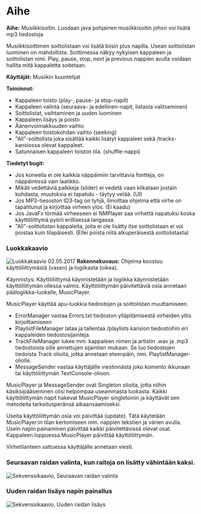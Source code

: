 # Aihe
**Aihe:** Musiikkisoitin. Luodaan java pohjainen musiikkisoitin johon voi lisätä mp3 tiedostoja

Musiikkisoittimen soittolistaan voi lisätä biisin plus napilla.
Usean soittolistan luominen on mahdollista.
Soittimessa näkyy nykyisen kappaleen ja soittolistan nimi.
Play, pause, stop, next ja previous nappien avulla voidaan hallita mitä kappaletta soitetaan.

**Käyttäjät:** Musiikin kuuntelijat

**Toiminnot:**
- Kappaleen toisto (play-, pause- ja stop-napit)
- Kappaleen valinta (seuraava- ja edellinen-napit, listasta valitseminen)
- Soittolistat, vaihtaminen ja uuden luominen
- Kappaleen lisäys ja poisto
- Äänenvoimakkuuden vaihto
- Kappaleen toistokohdan vaihto (seeking)
- "All"-soittolista joka sisältää kaikki lisätyt kappaleet sekä /tracks-kansiossa olevat kappaleet.
- Satunnaisen kappaleen toiston tila. (shuffle-nappi)

**Tiedetyt bugit:**
- Jos koneella ei ole kaikkia näppäimiin tarvittavia fontteja, on näppäimissä vain laatikko.
- Mikäli vedettäviä palkkeja (slider) ei vedetä vaan klikataan jostain kohdasta, muutoksia ei tapahdu - täytyy vetää. (UI)
- Jos MP3-tiesoston ID3-tag on tyhjä, ilmoittaa ohjelma että virhe on tapahtunut ja kirjoittaa virheen ylös. (Ei kaadu)
- Jos JavaFx törmää virheeseen ei NMPlayer saa virhettä napatuksi koska käyttöliittymä pyörii erillisessä langassa.
- "All"-soittolistan kappaleita, joita ei ole lisätty itse soittolistaan ei voi poistaa kuin tilapäisesti. (Ellei poista niitä alkuperäisestä soittolistasta)

### Luokkakaavio
![Luokkakaavio 02.05.2017](https://raw.githubusercontent.com/Rsl1122/NMPlayer/master/dokumentaatio/luokkakaavio02052017.jpg)
**Rakennekuvaus:**
Ohjelma koostuu käyttöliittymästä (vasen) ja logiikasta (oikea).

Käynnistys: Käyttöliittymä käynnistetään ja logiikka käynnistetään käyttöliittymän ollessa valmis. Käyttöliittymän päivitettäviä osia annetaan päälogiikka-luokalle, MusicPlayer.

MusicPlayer käyttää apu-luokkia tiedostojen ja soittolistan muuttamiseen.
- ErrorManager vastaa Errors.txt tiedoston ylläpitämisestä virheiden ylös kirjoittamiseen
- PlaylistFileManager lataa ja tallentaa /playlists kansion tiedostoihin eri kappaleiden tiedostosijainteja.
- TrackFileManager lukee mm. kappaleen nimen ja artistin .wav ja .mp3 tiedostoista sille annettujen sijaintien mukaan. Se luo tiedostojen tiedoista Track olioita, jotka annetaan eteenpäin, mm. PlaylistManager-oliolle.
- MessageSender vastaa käyttäjälle viestinnästä joko komento ikkunaan tai käyttöliittymän TextConsole-olioon.

MusicPlayer ja MessageSender ovat Singleton olioita, jotta niihin käsiksipääseminen olisi helpompaa useammasta luokasta.
Kaikki käyttöliittymän napit hakevat MusicPlayer singletoinin ja käyttävät sen metodeita tarkoitusperänsä aikaansaamiseksi.

Useita käyttöliittymän osia voi päivittää (update). Tätä käytetään MusicPlayer:in tilan kertomiseen mm. nappien tekstien ja värien avulla. Usein napin painaminen päivittää kaikki päivitettävissä olevat osat.
Kappaleen loppuessa MusicPlayer päivittää käyttöliittymän.

Virhetilanteen sattuessa käyttäjälle annetaan viesti.

### Seuraavan raidan valinta, kun raitoja on lisätty vähintään kaksi.
![Sekvenssikaavio, Seuraavan raidan valinta](https://raw.githubusercontent.com/Rsl1122/NMPlayer/master/dokumentaatio/Sekvenssikaavio_nextTrack.jpg)
### Uuden raidan lisäys napin painallus
![Sekvenssikaavio, Uuden raidan lisäys](https://raw.githubusercontent.com/Rsl1122/NMPlayer/master/dokumentaatio/Sekvenssikaavio_AddTrackButton.jpg)
